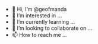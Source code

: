 - 👋 Hi, I’m @geofmanda
- 👀 I’m interested in ...
- 🌱 I’m currently learning ...
- 💞️ I’m looking to collaborate on ...
- 📫 How to reach me ...

<!---
geofmanda/geofmanda is a ✨ special ✨ repository because its `README.md` (this file) appears on your GitHub profile.
You can click the Preview link to take a look at your changes.
--->
